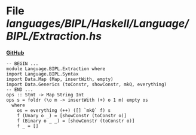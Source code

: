 # File _languages/BIPL/Haskell/Language/BIPL/Extraction.hs_
**[GitHub](https://github.com/softlang/yas/blob/master/languages/BIPL/Haskell/Language/BIPL/Extraction.hs)**
```
-- BEGIN ...
module Language.BIPL.Extraction where
import Language.BIPL.Syntax
import Data.Map (Map, insertWith, empty)
import Data.Generics (toConstr, showConstr, mkQ, everything)
-- END ...
ops :: Stmt -> Map String Int
ops s = foldr (\o m -> insertWith (+) o 1 m) empty os
  where
    os = everything (++) ([] `mkQ` f) s
    f (Unary o _) = [showConstr (toConstr o)]
    f (Binary o _ _) = [showConstr (toConstr o)]
    f _ = []
```
